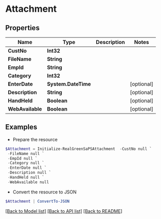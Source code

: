 # Attachment
## Properties

Name | Type | Description | Notes
------------ | ------------- | ------------- | -------------
**CustNo** | **Int32** |  | 
**FileName** | **String** |  | 
**EmpId** | **String** |  | 
**Category** | **Int32** |  | 
**EnterDate** | **System.DateTime** |  | [optional] 
**Description** | **String** |  | [optional] 
**HandHeld** | **Boolean** |  | [optional] 
**WebAvailable** | **Boolean** |  | [optional] 

## Examples

- Prepare the resource
```powershell
$Attachment = Initialize-RealGreenSaPSAttachment  -CustNo null `
 -FileName null `
 -EmpId null `
 -Category null `
 -EnterDate null `
 -Description null `
 -HandHeld null `
 -WebAvailable null
```

- Convert the resource to JSON
```powershell
$Attachment | ConvertTo-JSON
```

[[Back to Model list]](../README.md#documentation-for-models) [[Back to API list]](../README.md#documentation-for-api-endpoints) [[Back to README]](../README.md)

